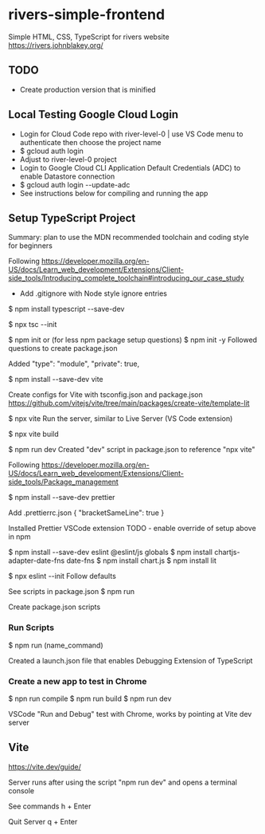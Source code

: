 # rivers-simple-frontend

Simple HTML, CSS, TypeScript for rivers website <https://rivers.johnblakey.org/>

## TODO

- Create production version that is minified

## Local Testing Google Cloud Login

- Login for Cloud Code repo with river-level-0 | use VS Code menu to authenticate then choose the project name
- $ gcloud auth login
- Adjust to river-level-0 project
- Login to Google Cloud CLI Application Default Credentials (ADC) to enable Datastore connection
- $ gcloud auth login --update-adc
- See instructions below for compiling and running the app

## Setup TypeScript Project

Summary: plan to use the MDN recommended toolchain and coding style for beginners

Following <https://developer.mozilla.org/en-US/docs/Learn_web_development/Extensions/Client-side_tools/Introducing_complete_toolchain#introducing_our_case_study>

- Add .gitignore with Node style ignore entries

$ npm install typescript --save-dev

$ npx tsc --init

$ npm init
or (for less npm package setup questions)
$ npm init -y
Followed questions to create package.json

Added
"type": "module",
"private": true,

$ npm install --save-dev vite

Create configs for Vite with tsconfig.json and package.json <https://github.com/vitejs/vite/tree/main/packages/create-vite/template-lit>

$ npx vite
Run the server, similar to Live Server (VS Code extension)

$ npx vite build

$ npm run dev
Created "dev" script in package.json to reference "npx vite"

Following <https://developer.mozilla.org/en-US/docs/Learn_web_development/Extensions/Client-side_tools/Package_management>

$ npm install --save-dev prettier

Add
.prettierrc.json
{
"bracketSameLine": true
}

Installed Prettier VSCode extension
TODO - enable override of setup above in npm

$ npm install --save-dev eslint @eslint/js globals
$ npm install chartjs-adapter-date-fns date-fns
$ npm install chart.js
$ npm install lit

$ npx eslint --init
Follow defaults

See scripts in package.json
$ npm run

Create package.json scripts

### Run Scripts

$ npm run (name_command)

Created a launch.json file that enables Debugging Extension of TypeScript

### Create a new app to test in Chrome

$ npn run compile
$ npm run build
$ npm run dev

VSCode "Run and Debug" test with Chrome, works by pointing at Vite dev server

## Vite

<https://vite.dev/guide/>

Server runs after using the script "npm run dev" and opens a terminal console

See commands
h + Enter

Quit Server
q + Enter
